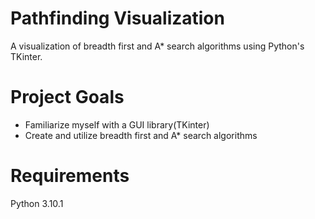 # Pathfinding Visualization
A visualization of breadth first and A* search algorithms using Python's TKinter.

# Project Goals
- Familiarize myself with a GUI library(TKinter)
- Create and utilize breadth first and A* search algorithms

# Requirements
Python 3.10.1
